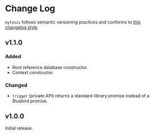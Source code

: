 # Change Log

`mytosis` follows semantic versioning practices and conforms to [this changelog style](http://keepachangelog.com/en/0.3.0/).

## v1.1.0
### Added
- Root reference database constructor.
- Context constructor.

### Changed
- `trigger` (private API) returns a standard-library promise instead of a Bluebird promise.

## v1.0.0
Initial release.

